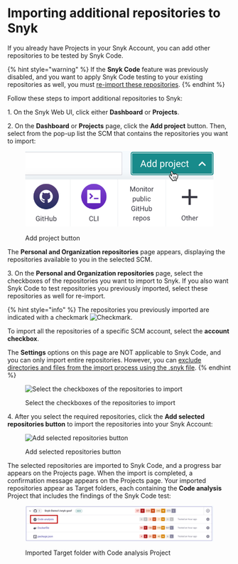 # Importing additional repositories to Snyk

If you already have Projects in your Snyk Account, you can add other repositories to be tested by Snyk Code.

{% hint style="warning" %}
If the **Snyk Code** feature was previously disabled, and you want to apply Snyk Code testing to your existing repositories as well, you must [re-import these repositories](re-importing-existing-repositories-for-snyk-code-testing.md).
{% endhint %}

Follow these steps to import additional repositories to Snyk:

1\. On the Snyk Web UI, click either **Dashboard** or **Projects**.

2\. On the **Dashboard** or **Projects** page, click the **Add project** button. Then, select from the pop-up list the SCM that contains the repositories you want to import:

<figure><img src="../../../.gitbook/assets/image (363) (1) (1) (1).png" alt="Add project button"><figcaption><p>Add project button</p></figcaption></figure>

The **Personal and Organization repositories** page appears, displaying the repositories available to you in the selected SCM.

3\. On the **Personal and Organization repositories** page, select the checkboxes of the repositories you want to import to Snyk. If you also want Snyk Code to test repositories you previously imported, select these repositories as well for re-import.

{% hint style="info" %}
The repositories you previously imported are indicated with a checkmark <img src="../../../.gitbook/assets/Snyk Code - Add Repositories dialog box - Check Mark.png" alt="Checkmark" data-size="line">.

To import all the repositories of a specific SCM account, select the **account checkbox**.

The **Settings** options on this page are NOT applicable to Snyk Code, and you can only import entire repositories. However, you can [exclude directories and files from the import process using the .snyk file](excluding-directories-and-files-from-the-import-process.md).
{% endhint %}

<figure><img src="../../../.gitbook/assets/Snyk Code - Add Repositories dialog box - Entire Repositories.png" alt="Select the checkboxes of the repositories to import"><figcaption><p>Select the checkboxes of the repositories to import</p></figcaption></figure>

4\. After you select the required repositories, click the **Add selected repositories button** to import the repositories into your Snyk Account:

<figure><img src="../../../.gitbook/assets/Snyk Code - Add Repositories dialog box - Re-import - Add selected repositories button.png" alt="Add selected repositories button"><figcaption><p>Add selected repositories button</p></figcaption></figure>

The selected repositories are imported to Snyk Code, and a progress bar appears on the Projects page. When the import is completed, a confirmation message appears on the Projects page. Your imported repositories appear as Target folders, each containing the **Code analysis** Project that includes the findings of the Snyk Code test:

<figure><img src="../../../.gitbook/assets/image (453) (1) (1).png" alt="Imported Target folder with Code analysis Project"><figcaption><p>Imported Target folder with Code analysis Project</p></figcaption></figure>
